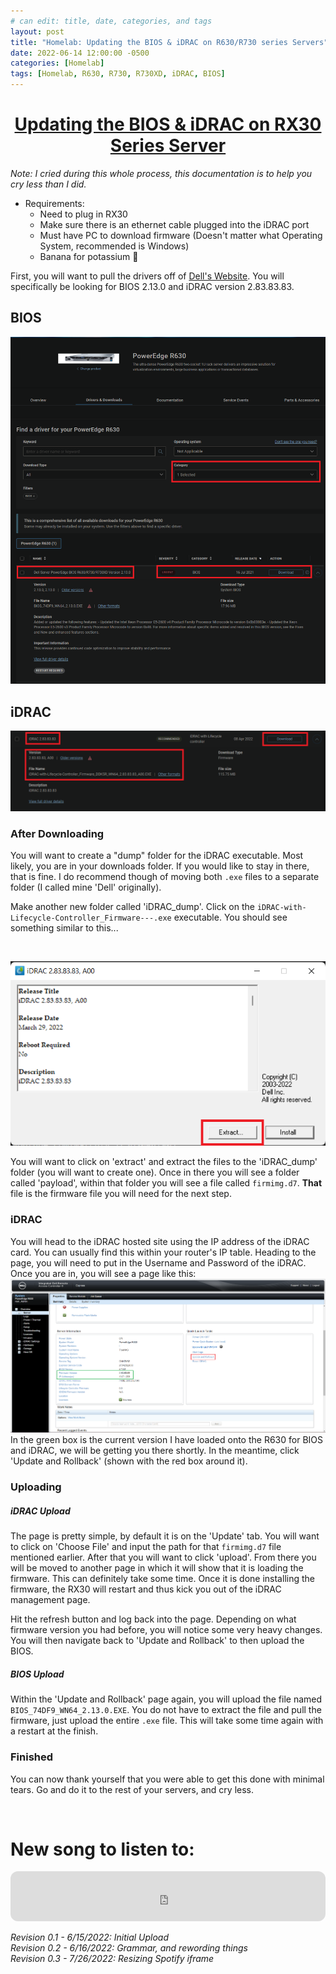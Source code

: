 ```yaml
---
# can edit: title, date, categories, and tags
layout: post
title: "Homelab: Updating the BIOS & iDRAC on R630/R730 series Servers"
date: 2022-06-14 12:00:00 -0500
categories: [Homelab]
tags: [Homelab, R630, R730, R730XD, iDRAC, BIOS]
---
```


<h1 align="center"><u>Updating the BIOS & iDRAC on RX30 Series Server</u></h1>

_Note: I cried during this whole process, this documentation is to help you cry less than I did._

* Requirements:
  * Need to plug in RX30
  * Make sure there is an ethernet cable plugged into the iDRAC port
  * Must have PC to download firmware (Doesn't matter what Operating System, recommended is Windows)
  * Banana for potassium 🍌

First, you will want to pull the drivers off of [Dell's Website](https://www.dell.com/support/home/en-us/product-support/product/poweredge-r630/drivers). You will specifically be looking for BIOS 2.13.0 and iDRAC version 2.83.83.83.

## BIOS

![BIOS](/assets/img/Dell_BIOS-Site.png)

## iDRAC

![iDRAC](/assets/img/Dell_iDRAC-Site.png)
<br>

### After Downloading

You will want to create a "dump" folder for the iDRAC executable. Most likely, you are in your downloads folder. If you would like to stay in there, that is fine. I do recommend though of moving both `.exe` files to a separate folder (I called mine 'Dell' originally).

Make another new folder called 'iDRAC_dump'. Click on the `iDRAC-with-Lifecycle-Controller_Firmware---.exe` executable. You should see something similar to this...

<br>

![iDRAC_Firmware](/assets/img/iDRAC_firmware_software.png)
<br>

You will want to click on 'extract' and extract the files to the 'iDRAC_dump' folder (you will want to create one). Once in there you will see a folder called 'payload', within that folder you will see a file called `firmimg.d7`. __That__ file is the firmware file you will need for the next step.

### iDRAC

You will head to the iDRAC hosted site using the IP address of the iDRAC card. You can usually find this within your router's IP table. Heading to the page, you will need to put in the Username and Password of the iDRAC. Once you are in, you will see a page like this:
![R630_iDRAC_&_BIOS](/assets/img/R630_iDRAC_and_BIOS.png)
<br>
In the green box is the current version I have loaded onto the R630 for BIOS and iDRAC, we will be getting you there shortly. In the meantime, click 'Update and Rollback' (shown with the red box around it).

### Uploading
##### iDRAC Upload
The page is pretty simple, by default it is on the 'Update' tab. You will want to click on 'Choose File' and input the path for that `firmimg.d7` file mentioned earlier. After that you will want to click 'upload'. From there you will be moved to another page in which it will show that it is loading the firmware. This can definitely take some time. Once it is done installing the firmware, the RX30 will restart and thus kick you out of the iDRAC management page.
<br>

Hit the refresh button and log back into the page. Depending on what firmware version you had before, you will notice some very heavy changes. You will then navigate back to 'Update and Rollback' to then upload the BIOS. 

##### BIOS Upload
Within the 'Update and Rollback' page again, you will upload the file named `BIOS_74DF9_WN64_2.13.0.EXE`. You do not have to extract the file and pull the firmware, just upload the entire `.exe` file. This will take some time again with a restart at the finish.

### Finished
You can now thank yourself that you were able to get this done with minimal tears. Go and do it to the rest of your servers, and cry less. 

<br>

# New song to listen to:

<iframe style="border-radius:12px" src="https://open.spotify.com/embed/track/51rv0PwUdnFJNdf04pPLB2?utm_source=generator" width="100%" height="80" frameBorder="0" allowfullscreen="" allow="autoplay; clipboard-write; encrypted-media; fullscreen; picture-in-picture"></iframe>


_Revision 0.1 - 6/15/2022: Initial Upload_<br>
_Revision 0.2 - 6/16/2022: Grammar, and rewording things_<br>
_Revision 0.3 - 7/26/2022: Resizing Spotify iframe_<br>